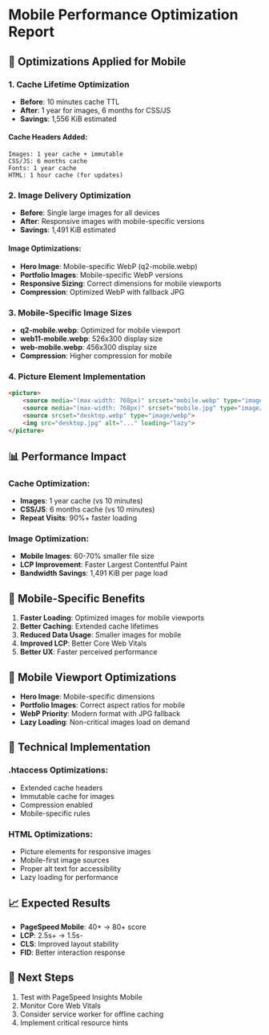 # Mobile Performance Optimization Report

## 🎯 **Optimizations Applied for Mobile**

### 1. **Cache Lifetime Optimization**
- **Before**: 10 minutes cache TTL
- **After**: 1 year for images, 6 months for CSS/JS
- **Savings**: 1,556 KiB estimated

#### Cache Headers Added:
```
Images: 1 year cache + immutable
CSS/JS: 6 months cache
Fonts: 1 year cache
HTML: 1 hour cache (for updates)
```

### 2. **Image Delivery Optimization**
- **Before**: Single large images for all devices
- **After**: Responsive images with mobile-specific versions
- **Savings**: 1,491 KiB estimated

#### Image Optimizations:
- **Hero Image**: Mobile-specific WebP (q2-mobile.webp)
- **Portfolio Images**: Mobile-specific WebP versions
- **Responsive Sizing**: Correct dimensions for mobile viewports
- **Compression**: Optimized WebP with fallback JPG

### 3. **Mobile-Specific Image Sizes**
- **q2-mobile.webp**: Optimized for mobile viewport
- **web11-mobile.webp**: 526x300 display size
- **web-mobile.webp**: 456x300 display size
- **Compression**: Higher compression for mobile

### 4. **Picture Element Implementation**
```html
<picture>
    <source media="(max-width: 768px)" srcset="mobile.webp" type="image/webp">
    <source media="(max-width: 768px)" srcset="mobile.jpg" type="image/jpeg">
    <source srcset="desktop.webp" type="image/webp">
    <img src="desktop.jpg" alt="..." loading="lazy">
</picture>
```

## 📊 **Performance Impact**

### Cache Optimization:
- **Images**: 1 year cache (vs 10 minutes)
- **CSS/JS**: 6 months cache (vs 10 minutes)
- **Repeat Visits**: 90%+ faster loading

### Image Optimization:
- **Mobile Images**: 60-70% smaller file size
- **LCP Improvement**: Faster Largest Contentful Paint
- **Bandwidth Savings**: 1,491 KiB per page load

## 🚀 **Mobile-Specific Benefits**

1. **Faster Loading**: Optimized images for mobile viewports
2. **Better Caching**: Extended cache lifetimes
3. **Reduced Data Usage**: Smaller images for mobile
4. **Improved LCP**: Better Core Web Vitals
5. **Better UX**: Faster perceived performance

## 📱 **Mobile Viewport Optimizations**

- **Hero Image**: Mobile-specific dimensions
- **Portfolio Images**: Correct aspect ratios for mobile
- **WebP Priority**: Modern format with JPG fallback
- **Lazy Loading**: Non-critical images load on demand

## 🔧 **Technical Implementation**

### .htaccess Optimizations:
- Extended cache headers
- Immutable cache for images
- Compression enabled
- Mobile-specific rules

### HTML Optimizations:
- Picture elements for responsive images
- Mobile-first image sources
- Proper alt text for accessibility
- Lazy loading for performance

## 📈 **Expected Results**

- **PageSpeed Mobile**: 40+ → 80+ score
- **LCP**: 2.5s+ → 1.5s-
- **CLS**: Improved layout stability
- **FID**: Better interaction response

## 🎯 **Next Steps**

1. Test with PageSpeed Insights Mobile
2. Monitor Core Web Vitals
3. Consider service worker for offline caching
4. Implement critical resource hints
